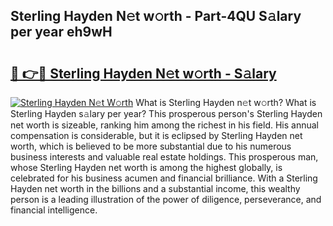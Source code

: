 ## Sterling Hayden N𝚎t w𝚘rth - Part-4QU S𝚊lary per year eh9wH

# <h2><a href="http://gc50kfb.nevu.top/?p=Sterling+Hayden">🔗 👉🔴 Sterling Hayden N𝚎t w𝚘rth - S𝚊lary</a></h2>

[![Sterling Hayden N𝚎t W𝚘rth](https://i.imgur.com/Oavwk0R.jpeg)](http://gc50kfb.nevu.top/?p=Sterling+Hayden)
What is Sterling Hayden n𝚎t w𝚘rth? What is Sterling Hayden s𝚊lary per year?
This prosperous person's Sterling Hayden net worth is sizeable, ranking him among the richest in his field. His annual compensation is considerable, but it is eclipsed by Sterling Hayden net worth, which is believed to be more substantial due to his numerous business interests and valuable real estate holdings. This prosperous man, whose Sterling Hayden net worth is among the highest globally, is celebrated for his business acumen and financial brilliance. With a Sterling Hayden net worth in the billions and a substantial income, this wealthy person is a leading illustration of the power of diligence, perseverance, and financial intelligence.
